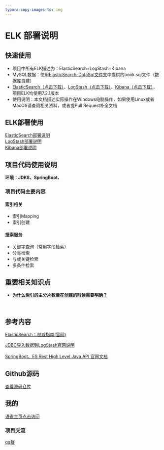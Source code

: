 ```yaml
---
typora-copy-images-to: img
---
```


# ELK 部署说明

<a name="jkxNv"></a>
## 快速使用
- 项目中所有ELK描述为：ElasticSearch+LogStash+Kibana
- MySQL数据：使用[ElasticSearch-DataSql文件夹](https://github.com/ShayLau/ElasticSearch-demo/blob/master/ElasticSearch-Demo-DataSql/book.sql)中提供的book.sql文件（数据库自建）
- [ElasticSearch（点击下载）](https://www.elastic.co/downloads/past-releases/elasticsearch-7-2-1)、[LogStash（点击下载）](https://www.elastic.co/downloads/past-releases/logstash-7-2-1)、[Kibana（点击下载）](https://www.elastic.co/downloads/past-releases/kibana-7-2-1)，项目ELK均使用7.2.1版本
- 使用说明：本文档描述实际操作在Windows电脑操作，如果使用Linux或者MacOS请查阅相关资料，或者提Pull Request补全文档
<a name="QWIXq"></a>
## ELK部署使用
[ElasticSearch部署说明](https://www.yuque.com/sourlemon/java/cfogy2)<br />[LogStash部署说明](https://www.yuque.com/sourlemon/java/nk77gg)<br />[Kibana部署说明](https://www.yuque.com/sourlemon/java/buwl0q)<br />
<a name="ads2J"></a>

## 项目代码使用说明
**环境：JDK8、SpringBoot、**<br />

<a name="GKWXU"></a>
### 项目代码主要内容
<a name="MyR4J"></a>
#### 索引相关

   - 索引Mapping
   - 索引创建
<a name="cyYic"></a>
#### 搜索服务

   - 关键字查询（常用字段检索）
   - 分类检索
   - 与或关键检索
   - 多条件检索
     <a name="z1XTn"></a>

## 重要相关知识点

- [**为什么索引的主分片数量在创建的时候需要明确？**](https://www.elastic.co/guide/cn/elasticsearch/guide/current/routing-value.html)

**<br />**
<a name="8Zu9p"></a>

## 参考内容
[ElasticSearch：权威指南(官网)](https://www.elastic.co/guide/cn/elasticsearch/guide/current/routing-value.html)

[JDBC导入数据到LogStash官网说明](https://www.elastic.co/guide/en/logstash/current/plugins-inputs-jdbc.html#plugins-inputs-jdbc-tracking_column_type)<br />
<br />[SpringBoot、ES Rest High Level Java API 官网文档](https://www.elastic.co/guide/en/elasticsearch/client/java-rest/7.x/java-rest-high.html)<br />

<a name="SIFrl"></a>
## Github源码
[查看源码仓库](https://github.com/ShayLau/ElasticSearch-demo)<br />



## 我的

[语雀主页点击访问](https://www.yuque.com/sourlemon)

### 项目交流

[qq群](https://github.com/ShayLau/ElasticSearch-demo/blob/master/img/Java%E7%BC%96%E7%A0%81%E6%97%A5%E5%BF%97%E7%BE%A4%E4%BA%8C%E7%BB%B4%E7%A0%81.png)